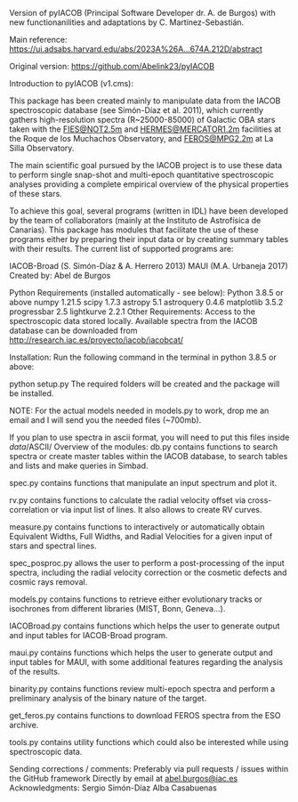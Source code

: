  Version of pyIACOB (Principal Software Developer dr. A. de Burgos) with new functionanilities and adaptations by C. Martínez-Sebastián. 

 Main reference: https://ui.adsabs.harvard.edu/abs/2023A%26A...674A.212D/abstract
 
 Original version: https://github.com/Abelink23/pyIACOB

Introduction to pyIACOB (v1.cms):

This package has been created mainly to manipulate data from the IACOB spectroscopic database (see Simón-Díaz et al. 2011), which currently gathers high-resolution spectra (R~25000-85000) of Galactic OBA stars taken with the FIES@NOT2.5m and HERMES@MERCATOR1.2m facilities at the Roque de los Muchachos Observatory, and FEROS@MPG2.2m at La Silla Observatory.

The main scientific goal pursued by the IACOB project is to use these data to perform single snap-shot and multi-epoch quantitative spectroscopic analyses providing a complete empirical overview of the physical properties of these stars.

To achieve this goal, several programs (written in IDL) have been developed by the team of collaborators (mainly at the Instituto de Astrofísica de Canarias). This package has modules that facilitate the use of these programs either by preparing their input data or by creating summary tables with their results. The current list of supported programs are:

IACOB-Broad (S. Simón-Díaz & A. Herrero 2013)
MAUI (M.A. Urbaneja 2017)
Created by: Abel de Burgos

Python Requirements (installed automatically - see below):
Python 3.8.5 or above
numpy 1.21.5
scipy 1.7.3
astropy 5.1
astroquery 0.4.6
matplotlib 3.5.2
progressbar 2.5
lightkurve 2.2.1
Other Requirements:
Access to the spectroscopic data stored locally. Available spectra from the IACOB database can be downloaded from http://research.iac.es/proyecto/iacob/iacobcat/

Installation:
Run the following command in the terminal in python 3.8.5 or above:

  python setup.py
The required folders will be created and the package will be installed.

NOTE: For the actual models needed in models.py to work, drop me an email and I will send you the needed files (~700mb).

  If you plan to use spectra in ascii format, you will need to put this files
  inside *data*/ASCII/
Overview of the modules:
db.py contains functions to search spectra or create master tables within the IACOB database, to search tables and lists and make queries in Simbad.

spec.py contains functions that manipulate an input spectrum and plot it.

rv.py contains functions to calculate the radial velocity offset via cross-correlation or via input list of lines. It also allows to create RV curves.

measure.py contains functions to interactively or automatically obtain Equivalent Widths, Full Widths, and Radial Velocities for a given input of stars and spectral lines.

spec_posproc.py allows the user to perform a post-processing of the input spectra, including the radial velocity correction or the cosmetic defects and cosmic rays removal.

models.py contains functions to retrieve either evolutionary tracks or isochrones from different libraries (MIST, Bonn, Geneva...).

IACOBroad.py contains functions which helps the user to generate output and input tables for IACOB-Broad program.

maui.py contains functions which helps the user to generate output and input tables for MAUI, with some additional features regarding the analysis of the results.

binarity.py contains functions review multi-epoch spectra and perform a preliminary analysis of the binary nature of the target.

get_feros.py contains functions to download FEROS spectra from the ESO archive.

tools.py contains utility functions which could also be interested while using spectroscopic data.

Sending corrections / comments:
Preferably via pull requests / issues within the GitHub framework
Directly by email at abel.burgos@iac.es
Acknowledgments:
Sergio Simón-Díaz Alba Casabuenas
